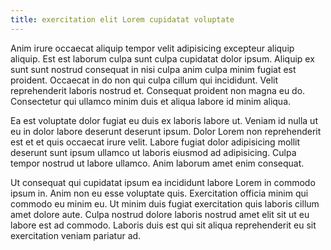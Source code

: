 ```yaml
---
title: exercitation elit Lorem cupidatat voluptate
---
```


Anim irure occaecat aliquip tempor velit adipisicing excepteur aliquip aliquip. Est est laborum culpa sunt culpa cupidatat dolor ipsum. Aliquip ex sunt sunt nostrud consequat in nisi culpa anim culpa minim fugiat est proident. Occaecat in do non qui culpa cillum qui incididunt. Velit reprehenderit laboris nostrud et. Consequat proident non magna eu do. Consectetur qui ullamco minim duis et aliqua labore id minim aliqua.

Ea est voluptate dolor fugiat eu duis ex laboris labore ut. Veniam id nulla ut eu in dolor labore deserunt deserunt ipsum. Dolor Lorem non reprehenderit est et et quis occaecat irure velit. Labore fugiat dolor adipisicing mollit deserunt sunt ipsum ullamco ut laboris eiusmod ad adipisicing. Culpa tempor nostrud ut labore ullamco. Anim laborum amet enim consequat.

Ut consequat qui cupidatat ipsum ea incididunt labore Lorem in commodo ipsum in. Anim non eu esse voluptate quis. Exercitation officia minim qui commodo eu minim eu. Ut minim duis fugiat exercitation quis laboris cillum amet dolore aute. Culpa nostrud dolore laboris nostrud amet elit sit ut eu labore est ad commodo. Laboris duis est qui sit aliqua reprehenderit eu sit exercitation veniam pariatur ad.